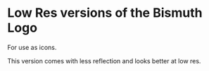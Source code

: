 # Low Res versions of the Bismuth Logo

For use as icons. 

This version comes with less reflection and looks better at low res.

